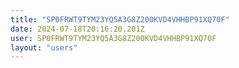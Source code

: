 ```yaml
---
title: "SP0FRWT9TYM23YQ5A3G8Z200KVD4VHHBP91XQ70F"
date: 2024-07-18T20:16:20.201Z
user: SP0FRWT9TYM23YQ5A3G8Z200KVD4VHHBP91XQ70F
layout: "users"
---
```

    